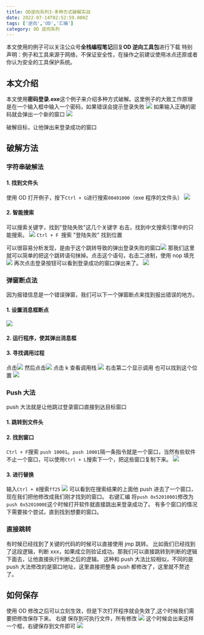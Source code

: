 ```yaml
---
title: OD逆向系列3-多种方式破解实战
date: 2022-07-14T02:52:59.000Z
tags: ['逆向','OD','汇编']
category: OD 逆向系列
---
```

  
本文使用的例子可以关注公众号**全栈编程笔记**回复**OD 逆向工具包**进行下载
特别声明：例子和工具来源于网络，不保证安全性，在操作之前建议使用冰点还原或者你认为安全的工具保护系统。

## 本文介绍

本文使用**密码登录.exe**这个例子来介绍多种方式破解。这里例子的大致工作原理是在一个输入框中输入一个密码，如果错误会提示登录失败
![](images/Fok5sPMS-AF4O4LSSrg8ws5_XTip.png)
如果输入正确的密码就会弹出一个新的窗口
![](images/FjV3pLedJ3ZzXlUT0Amhm26EEimT.png)

破解目标，让他弹出来登录成功的窗口

## 破解方法

### 字符串破解法

#### 1. 找到文件头

使用 OD 打开例子，按下`Ctrl + G`进行搜索`00401000`（exe 程序的文件头）
![](images/FuSz2HXw_E0m8HDrI3XbASs4PAZs.png)

#### 2. 智能搜索

可以搜索关键字，找到"登陆失败"这几个关键字
右击，找到中文搜索引擎中的只能搜索。
![](images/FssVaArwaBSgthp_s-9M7WHEDVrU.png)
`Ctrl + F `搜索 "登陆失败" 找到位置

可以很容易分析发现，是由于这个跳转导致的弹出登录失败的窗口![](images/FnqUKvFiOu8_Dvi0b-B1IwHODB1m.png)
那我们这里就可以简单的把这个跳转语句抹掉。点击这个语句，右击二进制，使用 nop 填充
![](images/FvyBDVF8PNSjCa9JusI_InholBh1.png)
再次点击登录按钮可以看到登录成功的窗口弹出来了。
![](images/FuBqO3jd0cOK1-f0Chofo_jsDHbf.png)

### 弹窗断点法

因为报错信息是一个错误弹窗，我们可以下一个弹窗断点来找到报出错误的地方。

#### 1. 设置消息框断点

![](images/FjqU_soUKq85At-gzPG8IEKZReRf.png)

#### 2. 运行程序，使其弹出消息框

#### 3. 寻找调用过程

点击![](images/Fnm597HOvc2eQv_kreqHEVnXKN-F.png)
然后点击![](images/FrW7q6AJOvhnaxLFEDgRtIx99UeV.png)
点击 k 查看调用栈
![](images/FmsqNwSdf-17OEfbECnXD2Z2AgeI.png)
右击第二个显示调用
也可以找到这个位置
![](images/FppfEEoFCy96j080RijOe4B3rCYz.png)

### Push 大法

push 大法就是让他跳过登录窗口直接到达目标窗口

#### 1. 跳转到文件头

#### 2. 找到窗口

`Ctrl + F`搜索 `push 10001`。`push 10001`隔一条指令就是一个窗口，当然有些软件不止一个窗口，可以使用`Ctrl + L`搜索下一个，把这些窗口复制下来。
![](images/FnVF26TEnQyG3NXfWi-1QA_04kj2.png)

#### 3. 进行替换

输入`Ctrl + B`搜索`ff25`
![](images/Ftb377LMkYhdjneiCPklr2pA_dI3.png)
可以看到在搜索结果的上面他 push 进去了一个窗口，现在我们把他修改成我们刚才找到的窗口。
右键汇编 将`push 0x52010001`修改为 `push 0x5201000E`这个时候打开软件就直接跳出来登录成功了。
有多个窗口的情况下需要挨个尝试，直到找到想要的窗口。

### 直接跳转

有时候已经找到了关键的代码的时候可以直接使用 jmp 跳转。
比如我们已经找到了这段逻辑，判断 xxx，如果成立则验证成功。那我们可以直接跳转到判断的逻辑下面去，让他直接执行判断之后的逻辑。
这种和 push 大法比较相似，不同的是 push 大法修改的是窗口地址，这里直接把整条 push 都修改了，这里就不赘述了。

## 如何保存

使用 OD 修改之后可以立刻生效，但是下次打开程序就会失效了,这个时候我们需要把修改保存下来。
右键 保存到可执行文件，所有修改
![](images/FnAfYdQ530ESaRV3ys37BBkjoMHX.png)
这个时候会出来这样一个框，右键保存到文件即可
![](images/FgtcgBhAzJYATjCcav6UfueyrM0T.png)